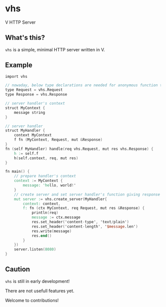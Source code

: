 # vhs

V HTTP Server

## What's this?

`vhs` is a simple, minimal HTTP server written in V.

## Example

```v
import vhs

// nowaday, below type declarations are needed for anonymous function type definition
type Request = vhs.Request
type Response = vhs.Response

// server handler's context
struct MyContext {
	message string
}

// server handler
struct MyHandler {
	context MyContext
	f fn (MyContext, Request, mut &Response)
}
fn (self MyHandler) handle(req vhs.Request, mut res vhs.Response) {
	h := self.f
	h(self.context, req, mut res)
}

fn main() {
	// prepare handler's context
	context := MyContext {
		message: 'hello, world!'
	}
	// create server and set server handler's function giving response
	mut server := vhs.create_server(MyHandler{
		context: context,
		f: fn (ctx MyContext, req Request, mut res &Response) {
			println(req)
			message := ctx.message
			res.set_header('content-type', 'text/plain')
			res.set_header('content-length', '$message.len')
			res.write(message)
			res.end()
		}
	})
	server.listen(8080)
}
```

## Caution

`vhs` is still in early development!

There are not usefull features yet.

Welcome to contributions!
